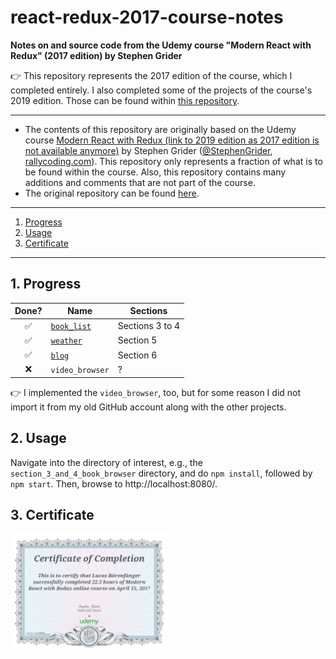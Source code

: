 # react-redux-2017-course-notes

**Notes on and source code from the Udemy course "Modern React with Redux" (2017 edition) by Stephen Grider**

:point_right: This repository represents the 2017 edition of the course, which I completed entirely.
I also completed some of the projects of the course's 2019 edition.
Those can be found within [this repository](https://github.com/lambdarookie/react-redux-2019-course-notes).

---

* The contents of this repository are originally based on the Udemy course [Modern React with Redux (link to 2019 edition as 2017 edition is not available anymore)](https://www.udemy.com/react-redux/) by Stephen Grider ([@StephenGrider](https://github.com/StephenGrider), [rallycoding.com](https://www.rallycoding.com/)).
  This repository only represents a fraction of what is to be found within the course.
  Also, this repository contains many additions and comments that are not part of the course.
* The original repository can be found [here](https://github.com/StephenGrider/ReduxCasts).

---

1. [Progress](#1-progress)
2. [Usage](#2-usage)
3. [Certificate](#3-certificate)

---

## 1. Progress

|  Done?             | Name                                        | Sections         |
|:------------------:|---------------------------------------------|------------------|
| :white_check_mark: | [`book_list`](section_3_and_4_book_browser) | Sections 3 to 4  |
| :white_check_mark: | [`weather`](section_5_forecast_browser)     | Section 5        |
| :white_check_mark: | [`blog`](section_6_blogging_app)            | Section 6        |
| :x:                | `video_browser`                             | ?                |

:point_right: I implemented the `video_browser`, too, but for some reason I did not import it from my old GitHub account along with the other projects.

## 2. Usage

Navigate into the directory of interest, e.g., the `section_3_and_4_book_browser` directory, and do `npm install`, followed by `npm start`.
Then, browse to http://localhost:8080/.

## 3. Certificate

<a href="https://www.udemy.com/certificate/UC-U6EIQ4U3/">
  <img alt="Certificate" width=50% height=50% src="UC-U6EIQ4U3.jpg" />
</a>
